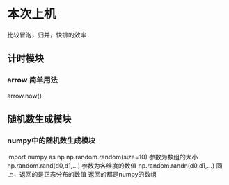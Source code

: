 # 本次上机
比较冒泡，归并，快排的效率

## 计时模块 
### arrow 简单用法
arrow.now()

## 随机数生成模块
### numpy中的随机数生成模块
import numpy as np
np.random.random(size=10) 参数为数组的大小
np.random.rand(d0,d1,...) 参数为各维度的数值
np.random.randn(d0,d1,...) 同上，返回的是正态分布的数值
返回的都是numpy的数组

